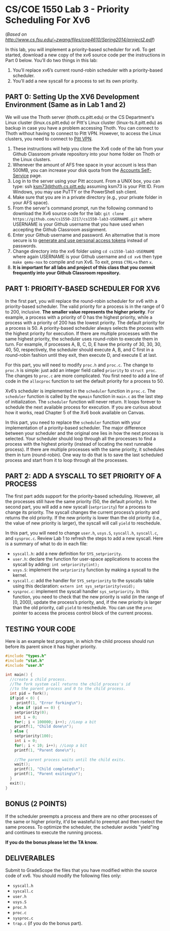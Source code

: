 # CS/COE 1550 Lab 3 - Priority Scheduling For Xv6

(_Based on http://www.cs.fsu.edu/~zwang/files/cop4610/Spring2014/project2.pdf_)

In this lab, you will implement a priority-based scheduler for xv6. To get started, download a new copy of the xv6 source code per the instructions in Part 0 below. You’ll do two things in this lab:
1.	You’ll replace xv6’s current round-robin scheduler with a priority-based scheduler.
2.	You’ll add a new syscall for a process to set its own priority.

## PART 0: Setting Up the XV6 Development Environment (Same as in Lab 1 and 2)

We will use the Thoth server (thoth.cs.pitt.edu) or the CS Department's Linux cluster (linux.cs.pitt.edu) or Pitt's Linux cluster (linux-ts.it.pitt.edu) as backup in case you have a problem accessing Thoth. 
You can connect to Thoth without having to connect to Pitt VPN. However, to access the Linux clusters, you need to connect to [Pitt VPN](https://www.technology.pitt.edu/services/pittnet-vpn-pulse-secure). 

1. These instructions will help you clone the Xv6 code of the lab from your Github Classroom private repository into your home folder on Thoth or the Linux clusters.
2. Whenever the amount of AFS free space in your account is less than 500MB, you can increase your disk quota from the [Accounts Self-Service](https://accounts.pitt.edu/Unix/) page.
3. Log in to the server using your Pitt account. From a UNIX box, you can type: ssh ksm73@thoth.cs.pitt.edu assuming ksm73 is your Pitt ID. From Windows, you may use PuTTY or the PowerShell ssh client.
4. Make sure that you are in a private directory (e.g., your private folder in your AFS space).
5. From the server's command prompt, run the following command to download the Xv6 source code for the lab: 
`git clone https://github.com/cs1550-2217/cs1550-lab3-USERNAME.git` where USERNAME is your Github username that you have used when accepting the Github Classroom assignment.
6. Enter your Github username and password. An alternative that is more secure is to [generate and use personal access tokens](https://docs.github.com/en/github/authenticating-to-github/creating-a-personal-access-token) instead of passwords.
7. Change directory into the xv6 folder using `cd cs1550-lab3-USERNAME` where again USERNAME is your Github username and `cd xv6` then type `make qemu-nox` to compile and run Xv6. To exit, press `CTRL+a` _then_ `x`.
8. **It is important for all labs and project of this class that you commit frequently into your Github Classroom repository.**


## PART 1: PRIORITY-BASED SCHEDULER FOR XV6

In the first part, you will replace the round-robin scheduler for xv6 with a priority-based scheduler. The valid priority for a process is in the range of 0 to 200, inclusive. **The smaller value represents the higher priority**. For example, a process with a priority of 0 has the highest priority, while a process with a priority of 200 has the lowest priority. The default priority for a process is 50. A priority-based scheduler always selects the process with the highest priority for execution.  If there are multiple processes with the same highest priority, the scheduler uses round-robin to execute them in turn. For example, if processes A, B, C, D, E have the priority of 30, 30, 30, 40, 50, respectively, the scheduler should execute A, B, and C first in a round-robin fashion until they exit, then execute D, and execute E at last.

For this part, you will need to modify `proc.h` and `proc.c`. The change to `proc.h` is simple: just add
an integer field called `priority` to `struct proc`. The changes to `proc.c` are more complicated. You
first need to add a line of code in the `allocproc` function to set the default priority for a process to 50. 

Xv6’s scheduler is implemented in the `scheduler` function in `proc.c`. The `scheduler` function is called by the `mpmain` function in `main.c` as the last step of initialization. The `scheduler` function will never return. It loops forever to schedule the next available process for execution. If you are curious about how it works, read Chapter 5 of the Xv6 book available on Canvas. 

In this part, you need to replace the `scheduler` function with your implementation of a priority-based scheduler. The major difference between your scheduler and the original one lies in how the next process is selected. Your scheduler should loop through all the processes to find a process with the highest priority (instead of locating the next runnable process). If there are multiple processes with the same priority, it schedules them in turn (round-robin). One way to do that is to save the
last scheduled process and start from it to loop through all the processes.

## PART 2: ADD A SYSCALL TO SET PRIORITY OF A PROCESS

The first part adds support for the priority-based scheduling. However, all the processes still have the same priority (50, the default priority). In the second part, you will add a new syscall (`setpriority`) for a process to change its priority. The syscall changes the current process’s priority and returns the old priority. If the new priority is lower than the old priority (i.e., the value of new priority is larger), the syscall will call `yield` to reschedule.

In this part, you will need to change `user.h`, `usys.S`, `syscall.h`, `syscall.c`, and `sysproc.c`. Review
Lab 1 to refresh the steps to add a new syscall. Here is a summary of what to do in each file:

-	`syscall.h`: add a new definition for `SYS_setpriority`.
-	`user.h`: declare the function for user-space applications to access the syscall by adding: `int setpriority(int);`
-	`usys.S`: implement the `setpriority` function by making a syscall to the kernel.
-	`syscall.c`: add the handler for `SYS_setpriority` to the syscalls table using this declaration:
`extern int sys_setpriority(void);`
-	`sysproc.c`: implement the syscall handler `sys_setpriority`. In this function, you need to check that the new priority is valid (in the range of \[0, 200\]), update the process’s priority, and, if the new priority is larger than the old priority, call `yield` to reschedule. You can use the `proc` pointer to access the process control block of the current process.

## TESTING YOUR CODE

Here is an example test program, in which the child process should run before its parent since it has higher priority.

```c
#include "types.h"
#include "stat.h"
#include "user.h"

int main() {
  //create a child process.
  //The fork system call returns the child process's id
  //to the parent process and 0 to the child process.
  int pid = fork();
  if(pid < 0) {
     printf(1, "Error forking\n");
  } else if (pid == 0) {
    setpriority(0);
    int i = 0;
    for(; i < 100000; i++); //Loop a bit
    printf(1, "Child done\n");
  } else {
    setpriority(100);
    int i = 0;
    for(; i < 10; i++); //Loop a bit
    printf(1, "Parent done\n");
  
    //The parent process waits until the child exits.
    wait();
    printf(1, "Child completed\n");
    printf(1, "Parent exiting\n");
  }
  exit();
}
```

##	BONUS (2 POINTS)

If the scheduler preempts a process and there are no other processes of the same or higher priority, it'd be wasteful to preempt and then rselect the same process.  To optimize the scheduler, the scheduler avoids "yield"ing and continues to execute the running process.

**If you do the bonus please let the TA know.**

##	DELIVERABLES

Submit to GradeScope the files that you have modified within the source code of xv6. You should modify the following files only:
- `syscall.h`
- `syscall.c`
- `user.h`
- `usys.S`
- `proc.h`
- `proc.c`
- `sysproc.c`
- `trap.c` (if you do the bonus part).
